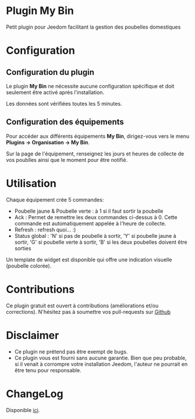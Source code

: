 # Plugin My Bin

Petit plugin pour Jeedom facilitant la gestion des poubelles domestiques

# Configuration

## Configuration du plugin

Le plugin **My Bin** ne nécessite aucune configuration spécifique et doit seulement être activé après l'installation.

Les données sont vérifiées toutes les 5 minutes.

## Configuration des équipements

Pour accéder aux différents équipements **My Bin**, dirigez-vous vers le menu **Plugins → Organisation → My Bin**.

Sur la page de l'équipement, renseignez les jours et heures de collecte de vos poublles ainsi que le moment pour être notifié.

# Utilisation

Chaque équipement crée 5 commandes:
- Poubelle jaune & Poubelle verte : à 1 si il faut sortir la poubelle
- Ack : Permet de remettre les deux commandes ci-dessus à 0. Cette commande est automatiquement appelée à l'heure de collecte.
- Refresh : refresh quoi... :)
- Status global : 'N' si pas de poubelle à sortir, 'Y' si poubelle jaune à sortir, 'G' si poubelle verte à sortir, 'B' si les deux poubelles doivent être sorties

Un template de widget est disponible qui offre une indication visuelle (poubelle colorée).

# Contributions

Ce plugin gratuit est ouvert à contributions (améliorations et/ou corrections). N'hésitez pas à soumettre vos pull-requests sur <a href="https://github.com/hugoKs3/plugin-mybin" target="_blank">Github</a>

# Disclaimer

-   Ce plugin ne prétend pas être exempt de bugs.
-   Ce plugin vous est fourni sans aucune garantie. Bien que peu probable, si il venait à corrompre votre installation Jeedom, l'auteur ne pourrait en être tenu pour responsable.

# ChangeLog
Disponible [ici](./changelog.html).
